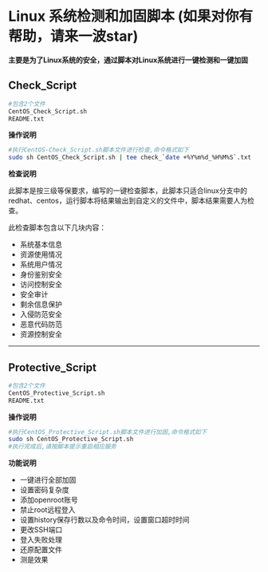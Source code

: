 # Linux 系统检测和加固脚本 (如果对你有帮助，请来一波star)

**主要是为了Linux系统的安全，通过脚本对Linux系统进行一键检测和一键加固**

## Check_Script

```bash
#包含2个文件
CentOS_Check_Script.sh
README.txt
```

**操作说明**

```bash
#执行CentOS-Check_Script.sh脚本文件进行检查,命令格式如下
sudo sh CentOS_Check_Script.sh | tee check_`date +%Y%m%d_%H%M%S`.txt
```

**检查说明**

此脚本是按三级等保要求，编写的一键检查脚本，此脚本只适合linux分支中的redhat、centos，运行脚本将结果输出到自定义的文件中，脚本结果需要人为检查。

此检查脚本包含以下几块内容：
* 系统基本信息
* 资源使用情况
* 系统用户情况
* 身份鉴别安全
* 访问控制安全
* 安全审计
* 剩余信息保护
* 入侵防范安全
* 恶意代码防范
* 资源控制安全

----

## Protective_Script

```bash
#包含2个文件
CentOS_Protective_Script.sh
README.txt
```

**操作说明**

```bash
#执行CentOS_Protective_Script.sh脚本文件进行加固,命令格式如下
sudo sh CentOS_Protective_Script.sh
#执行完成后,请按脚本提示重启相应服务
```

**功能说明**
*  一键进行全部加固
*  设置密码复杂度
*  添加openroot账号
*  禁止root远程登入
*  设置history保存行数以及命令时间，设置窗口超时时间
*  更改SSH端口
*  登入失败处理
*  还原配置文件
*  测是效果